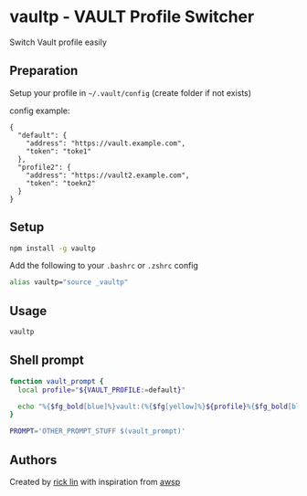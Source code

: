 # vaultp - VAULT Profile Switcher

Switch Vault profile easily

## Preparation

Setup your profile in `~/.vault/config` (create folder if not exists)

config example:

```
{
  "default": {
    "address": "https://vault.example.com",
    "token": "toke1"
  },
  "profile2": {
    "address": "https://vault2.example.com",
    "token": "toekn2"
  }
}
```

## Setup

```sh
npm install -g vaultp
```

Add the following to your `.bashrc` or `.zshrc` config
```sh
alias vaultp="source _vaultp"
```

## Usage
```sh
vaultp
```

## Shell prompt
```sh
function vault_prompt {
  local profile="${VAULT_PROFILE:=default}"

  echo "%{$fg_bold[blue]%}vault:(%{$fg[yellow]%}${profile}%{$fg_bold[blue]%})%{$reset_color%} "
}
```

```sh
PROMPT='OTHER_PROMPT_STUFF $(vault_prompt)'
```

## Authors

Created by [rick lin](https://github.com/pchikoian) with inspiration from [awsp](https://github.com/johnnyopao/awsp)
